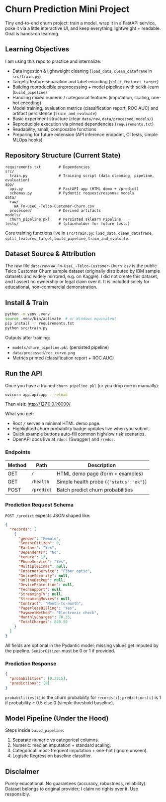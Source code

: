 # Churn Prediction Mini Project

Tiny end-to-end churn project: train a model, wrap it in a FastAPI service, poke it via a little interactive UI, and keep everything lightweight + readable. Goal is hands-on learning.

## Learning Objectives

I am using this repo to practice and internalize:
- Data ingestion & lightweight cleaning (`load_data`, `clean_dataframe` in `src/train.py`)
- Target / feature separation and label encoding (`split_features_target`)
- Building reproducible preprocessing + model pipelines with scikit-learn (`build_pipeline`)
- Handling mixed numeric / categorical features (imputation, scaling, one-hot encoding)
- Model training, evaluation metrics (classification report, ROC AUC) and artifact persistence (`train_and_evaluate`)
- Basic experiment structure (clear `data/raw`, `data/processed`, `models/`)
- Reproducible execution via pinned dependencies (`requirements.txt`)
- Readability, small, composable functions
- Preparing for future extension (API inference endpoint, CI tests, simple MLOps hooks)

## Repository Structure (Current State)

```
requirements.txt        # Dependencies
src/
  train.py              # Training script (data cleaning, pipeline, evaluation)
app/
  api.py                # FastAPI app (HTML demo + /predict)
  schemas.py            # Pydantic request/response models
data/
  raw/
    WA_Fn-UseC_-Telco-Customer-Churn.csv
  processed/            # Derived artifacts
models/
  churn_pipeline.pkl    # Persisted sklearn Pipeline
tests/                  # (placeholder for future tests)
```

Core training functions live in `src/train.py`: `load_data`, `clean_dataframe`, `split_features_target`, `build_pipeline`, `train_and_evaluate`.

## Dataset Source & Attribution

The raw file `data/raw/WA_Fn-UseC_-Telco-Customer-Churn.csv` is the public Telco Customer Churn sample dataset (originally distributed by IBM sample datasets and widely mirrored, e.g. on Kaggle). I did not create this dataset, and I assert no ownership or legal claim over it. It is included solely for educational, non-commercial demonstration.

## Install & Train

```bash
python -m venv .venv
source .venv/bin/activate  # or Windows equivalent
pip install -r requirements.txt
python src/train.py
```

Outputs after training:
- `models/churn_pipeline.pkl` (persisted pipeline)
- `data/processed/roc_curve.png`
- Metrics printed (classification report + ROC AUC)

## Run the API

Once you have a trained `churn_pipeline.pkl` (or you drop one in manually):

```bash
uvicorn app.api:app --reload
```

Then visit: http://127.0.0.1:8000/

What you get:
- Root `/` serves a minimal HTML demo page.
- Highlighted churn probability badge updates live when you submit.
- Quick example buttons auto-fill common high/low risk scenarios.
- OpenAPI docs live at `/docs` (Swagger) and `/redoc`.

### Endpoints

| Method | Path      | Description |
|--------|-----------|-------------|
| GET    | `/`       | HTML demo page (form + examples) |
| GET    | `/health` | Simple health probe (`{"status":"ok"}`) |
| POST   | `/predict`| Batch predict churn probabilities |

### Prediction Request Schema

`POST /predict` expects JSON shaped like:

```json
{
  "records": [
    {
      "gender": "Female",
      "SeniorCitizen": 0,
      "Partner": "Yes",
      "Dependents": "No",
      "tenure": 12,
      "PhoneService": "Yes",
      "MultipleLines": null,
      "InternetService": "Fiber optic",
      "OnlineSecurity": null,
      "OnlineBackup": null,
      "DeviceProtection": null,
      "TechSupport": null,
      "StreamingTV": null,
      "StreamingMovies": null,
      "Contract": "Month-to-month",
      "PaperlessBilling": "Yes",
      "PaymentMethod": "Electronic check",
      "MonthlyCharges": 70.35,
      "TotalCharges": 840.50
    }
  ]
}
```

All fields are optional in the Pydantic model; missing values get imputed by the pipeline. `SeniorCitizen` must be 0 or 1 if provided.

### Prediction Response

```json
{
  "probabilities": [0.2315],
  "predictions": [0]
}
```

`probabilities[i]` is the churn probability for `records[i]`; `predictions[i]` is 1 if probability ≥ 0.5 else 0 (simple threshold baseline).

## Model Pipeline (Under the Hood)

Steps inside `build_pipeline`:
1. Separate numeric vs categorical columns.
2. Numeric: median imputation + standard scaling.
3. Categorical: most-frequent imputation + one-hot (ignore unseen).
4. Logistic Regression baseline classifier.

## Disclaimer

Purely educational. No guarantees (accuracy, robustness, reliability). Dataset belongs to original provider; I claim no rights over it. Use responsibly.
